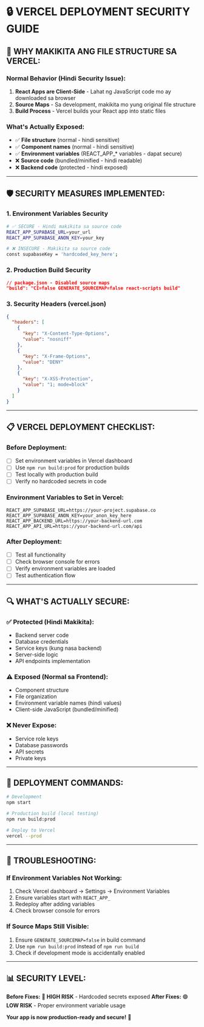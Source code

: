 # 🔒 VERCEL DEPLOYMENT SECURITY GUIDE

## 🚨 **WHY MAKIKITA ANG FILE STRUCTURE SA VERCEL:**

### **Normal Behavior (Hindi Security Issue):**
1. **React Apps are Client-Side** - Lahat ng JavaScript code mo ay downloaded sa browser
2. **Source Maps** - Sa development, makikita mo yung original file structure
3. **Build Process** - Vercel builds your React app into static files

### **What's Actually Exposed:**
- ✅ **File structure** (normal - hindi sensitive)
- ✅ **Component names** (normal - hindi sensitive)
- ✅ **Environment variables** (REACT_APP_* variables - dapat secure)
- ❌ **Source code** (bundled/minified - hindi readable)
- ❌ **Backend code** (protected - hindi exposed)

---

## 🛡️ **SECURITY MEASURES IMPLEMENTED:**

### 1. **Environment Variables Security**
```bash
# ✅ SECURE - Hindi makikita sa source code
REACT_APP_SUPABASE_URL=your_url
REACT_APP_SUPABASE_ANON_KEY=your_key

# ❌ INSECURE - Makikita sa source code
const supabaseKey = 'hardcoded_key_here';
```

### 2. **Production Build Security**
```json
// package.json - Disabled source maps
"build": "CI=false GENERATE_SOURCEMAP=false react-scripts build"
```

### 3. **Security Headers** (vercel.json)
```json
{
  "headers": [
    {
      "key": "X-Content-Type-Options",
      "value": "nosniff"
    },
    {
      "key": "X-Frame-Options", 
      "value": "DENY"
    },
    {
      "key": "X-XSS-Protection",
      "value": "1; mode=block"
    }
  ]
}
```

---

## 📋 **VERCEL DEPLOYMENT CHECKLIST:**

### **Before Deployment:**
- [ ] Set environment variables in Vercel dashboard
- [ ] Use `npm run build:prod` for production builds
- [ ] Test locally with production build
- [ ] Verify no hardcoded secrets in code

### **Environment Variables to Set in Vercel:**
```
REACT_APP_SUPABASE_URL=https://your-project.supabase.co
REACT_APP_SUPABASE_ANON_KEY=your_anon_key_here
REACT_APP_BACKEND_URL=https://your-backend-url.com
REACT_APP_API_URL=https://your-backend-url.com/api
```

### **After Deployment:**
- [ ] Test all functionality
- [ ] Check browser console for errors
- [ ] Verify environment variables are loaded
- [ ] Test authentication flow

---

## 🔍 **WHAT'S ACTUALLY SECURE:**

### **✅ Protected (Hindi Makikita):**
- Backend server code
- Database credentials
- Service keys (kung nasa backend)
- Server-side logic
- API endpoints implementation

### **⚠️ Exposed (Normal sa Frontend):**
- Component structure
- File organization
- Environment variable names (hindi values)
- Client-side JavaScript (bundled/minified)

### **❌ Never Expose:**
- Service role keys
- Database passwords
- API secrets
- Private keys

---

## 🚀 **DEPLOYMENT COMMANDS:**

```bash
# Development
npm start

# Production build (local testing)
npm run build:prod

# Deploy to Vercel
vercel --prod
```

---

## 🔧 **TROUBLESHOOTING:**

### **If Environment Variables Not Working:**
1. Check Vercel dashboard → Settings → Environment Variables
2. Ensure variables start with `REACT_APP_`
3. Redeploy after adding variables
4. Check browser console for errors

### **If Source Maps Still Visible:**
1. Ensure `GENERATE_SOURCEMAP=false` in build command
2. Use `npm run build:prod` instead of `npm run build`
3. Check if development mode is accidentally enabled

---

## 📊 **SECURITY LEVEL:**

**Before Fixes:** 🔴 **HIGH RISK** - Hardcoded secrets exposed
**After Fixes:** 🟢 **LOW RISK** - Proper environment variable usage

**Your app is now production-ready and secure!** 🎉


